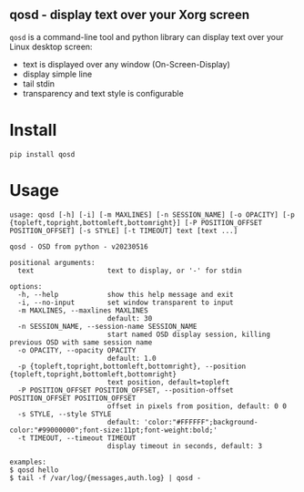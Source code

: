 ## qosd - display text over your Xorg screen

`qosd` is a command-line tool and python library can display text over your Linux desktop screen:
* text is displayed over any window (On-Screen-Display)
* display simple line
* tail stdin
* transparency and text style is configurable

# Install

```
pip install qosd
```

# Usage

```
usage: qosd [-h] [-i] [-m MAXLINES] [-n SESSION_NAME] [-o OPACITY] [-p {topleft,topright,bottomleft,bottomright}] [-P POSITION_OFFSET POSITION_OFFSET] [-s STYLE] [-t TIMEOUT] text [text ...]

qosd - OSD from python - v20230516

positional arguments:
  text                  text to display, or '-' for stdin

options:
  -h, --help            show this help message and exit
  -i, --no-input        set window transparent to input
  -m MAXLINES, --maxlines MAXLINES
                        default: 30
  -n SESSION_NAME, --session-name SESSION_NAME
                        start named OSD display session, killing previous OSD with same session name
  -o OPACITY, --opacity OPACITY
                        default: 1.0
  -p {topleft,topright,bottomleft,bottomright}, --position {topleft,topright,bottomleft,bottomright}
                        text position, default=topleft
  -P POSITION_OFFSET POSITION_OFFSET, --position-offset POSITION_OFFSET POSITION_OFFSET
                        offset in pixels from position, default: 0 0
  -s STYLE, --style STYLE
                        default: 'color:"#FFFFFF";background-color:"#99000000";font-size:11pt;font-weight:bold;'
  -t TIMEOUT, --timeout TIMEOUT
                        display timeout in seconds, default: 3

examples:
$ qosd hello
$ tail -f /var/log/{messages,auth.log} | qosd -
```
